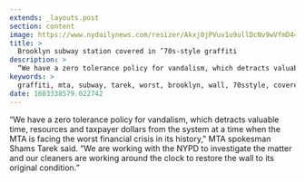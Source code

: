 ```yaml
--- 
extends: _layouts.post 
section: content 
image: https://www.nydailynews.com/resizer/Akxj0jPVuv1u9ullDcNv9wVfmD4=/1200x0/top/cloudfront-us-east-1.images.arcpublishing.com/tronc/JC3XH3L4QFHK3BZCCJIB5ST5K4.JPG 
title: > 
  Brooklyn subway station covered in ’70s-style graffiti 
description: > 
  “We have a zero tolerance policy for vandalism, which detracts valuable time, resources and taxpayer dollars from the system at a time when the MTA is facing the worst financial crisis in its history," MTA spokesman Shams Tarek said.“We are working with the NYPD to investigate the matter and our cleaners are working around the clock to restore the wall to its original condition.” 
keywords: > 
  graffiti, mta, subway, tarek, worst, brooklyn, wall, 70sstyle, covered, vandalism, tolerance, taxpayer, station, valuable, zero, working 
date: 1603338579.022742 
--- 
```

<div><p class=""> &#8220;We have a zero tolerance policy for vandalism, which detracts valuable time, resources and taxpayer dollars from the system at a time when the MTA is facing the worst financial crisis in its history," MTA spokesman Shams Tarek said. &#8220;We are working with the NYPD to investigate the matter and our cleaners are working around the clock to restore the wall to its original condition.&#8221;</p> <p class="spaced spaced-md spaced-bottom hddn-mble"></p> <p class="spaced spaced-sm spaced-bottom hddn-dktp hddn-tbl"></p> </div>